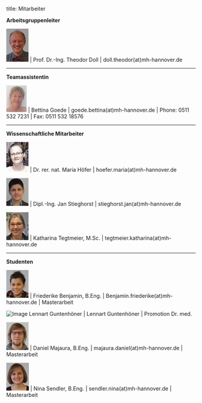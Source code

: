 title: Mitarbeiter

**Arbeitsgruppenleiter**

![Image Theo Doll](Theo.png) |  Prof. Dr.-Ing. Theodor Doll |  doll.theodor(at)mh-hannover.de

----------------------------------------------------------------------------------------
**Teamassistentin**

![Image Bettina Goede](Bettina.jpg) | Bettina Goede					|		goede.bettina(at)mh-hannover.de	|	Phone: 0511 532 7231	|	Fax: 0511 532 18576

---------------------------
**Wissenschaftliche Mitarbeiter**   

![Image Maria Höfer](maria.png) | Dr. rer. nat. Maria Höfer | hoefer.maria(at)mh-hannover.de     

![Image Jan Stieghorst ](Jan.png) | Dipl.-Ing. Jan Stieghorst					|		stieghorst.jan(at)mh-hannover.de

![Image Katharina Tegtmeier](Katharina.png) | Katharina Tegtmeier, M.Sc.			|		tegtmeier.katharina(at)mh-hannover.de

-----------------------------
**Studenten**

![Image Friederike Benjamin](Friederike.png) | Friederike Benjamin, B.Eng.				|		Benjamin.friederike(at)mh-hannover.de	| Masterarbeit

![Image Lennart Guntenhöner](Lennart.png) | Lennart Guntenhöner | Promotion Dr. med. 

![Image Daniel Majaura](Daniel.png) | Daniel Majaura, B.Eng.	|	majaura.daniel(at)mh-hannover.de	|	Masterarbeit

![Image Nina Sendler](Nina.png) | Nina Sendler, B.Eng.	|	sendler.nina(at)mh-hannover.de	|	Masterarbeit
